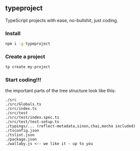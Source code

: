 typeproject
---

TypeScript projects with ease, no-bullshit,
just coding.

### Install
```bash
npm i -g typeproject
```

### Create a project
```bash
tp create my-project
```

### Start coding!!!

the important parts of the tree structure
look like this:

```
./src
./src/Globals.ts
./src/index.ts
./src/test
./src/test/index.spec.ts
./src/test/test-setup.ts
./typings/... (reflect-metadata,sinon,chai,mocha included)
./tsconfig.json
./tslint.json
./package.json
./wallaby.js <-- we like it - up to you
```